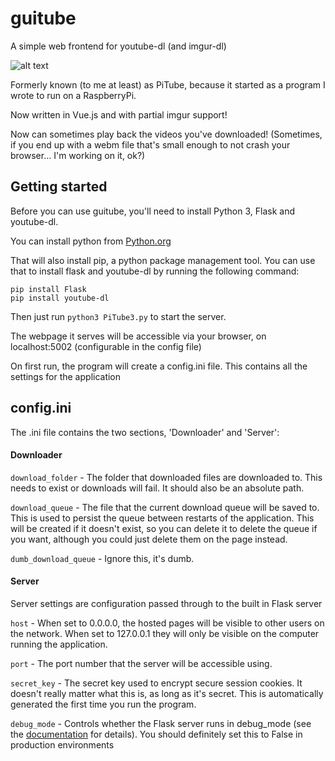 # guitube
A simple web frontend for youtube-dl (and imgur-dl)

![alt text](https://github.com/MyopicBadger/guitube/raw/master/doc/example.png "Guitube in action")

Formerly known (to me at least) as PiTube, because it started as a program I wrote to run on a RaspberryPi.

Now written in Vue.js and with partial imgur support!

Now can sometimes play back the videos you've downloaded! (Sometimes, if you end up with a webm file that's small enough to not crash your browser... I'm working on it, ok?)


## Getting started

Before you can use guitube, you'll need to install Python 3, Flask and youtube-dl.

You can install python from [Python.org](https://www.python.org/)

That will also install pip, a python package management tool. You can use that to install flask and youtube-dl by running the following command:

```
pip install Flask
pip install youtube-dl
```

Then just run `python3 PiTube3.py` to start the server.

The webpage it serves will be accessible via your browser, on localhost:5002 (configurable in the config file)

On first run, the program will create a config.ini file. This contains all the settings for the application

## config.ini

The .ini file contains the two sections, 'Downloader' and 'Server':

#### Downloader

`download_folder` - The folder that downloaded files are downloaded to. This needs to exist or downloads will fail. It should also be an absolute path.

`download_queue` - The file that the current download queue will be saved to. This is used to persist the queue between restarts of the application. This will be created if it doesn't exist, so you can delete it to delete the queue if you want, although you could just delete them on the page instead.

`dumb_download_queue` - Ignore this, it's dumb.

#### Server

Server settings are configuration passed through to the built in Flask server

`host` - When set to 0.0.0.0, the hosted pages will be visible to other users on the network. When set to 127.0.0.1 they will only be visible on the computer running the application.

`port` - The port number that the server will be accessible using.

`secret_key` - The secret key used to encrypt secure session cookies. It doesn't really matter what this is, as long as it's secret. This is automatically generated the first time you run the program.

`debug_mode` - Controls whether the Flask server runs in debug_mode (see the [documentation](http://werkzeug.pocoo.org/docs/0.14/debug/) for details). You should definitely set this to False in production environments

